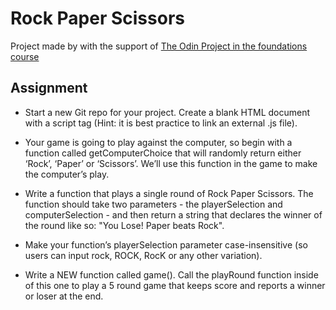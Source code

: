 # Rock Paper Scissors
Project made by with the support of [The Odin Project in the foundations course](https://www.theodinproject.com/paths/foundations/courses/foundations)

## Assignment
- Start a new Git repo for your project.
Create a blank HTML document with a script tag (Hint: it is best practice to link an external .js file).

- Your game is going to play against the computer, so begin with a function called getComputerChoice that will randomly return either ‘Rock’, ‘Paper’ or ‘Scissors’. We’ll use this function in the game to make the computer’s play.

- Write a function that plays a single round of Rock Paper Scissors. The function should take two parameters - the playerSelection and computerSelection - and then return a string that declares the winner of the round like so: "You Lose! Paper beats Rock". 

- Make your function’s playerSelection parameter case-insensitive (so users can input rock, ROCK, RocK or any other variation).

- Write a NEW function called game(). Call the playRound function inside of this one to play a 5 round game that keeps score and reports a winner or loser at the end.